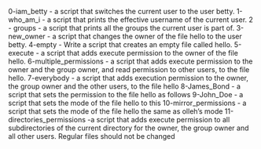 0-iam_betty - a script that switches the current user to the user betty.
1-who_am_i -  a script that prints the effective username of the current user.
2 - groups - a script that prints all the groups the current user is part of.
3-new_owner - a script that changes the owner of the file hello to the user betty.
4-empty - Write a script that creates an empty file called hello.
5-execute -  a script that adds execute permission to the owner of the file hello.
6-multiple_permissions -  a script that adds execute permission to the owner and the group owner, and read permission to other users, to the file hello.
7-everybody - a script that adds execution permission to the owner, the group owner and the other users, to the file hello
8-James_Bond -  a script that sets the permission to the file hello as follows
9-John_Doe - a script that sets the mode of the file hello to this
10-mirror_permissions - a script that sets the mode of the file hello the same as olleh’s mode
11-directories_permissions -a script that adds execute permission to all subdirectories of the current directory for the owner, the group owner and all other users. Regular files should not be changed
